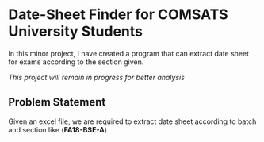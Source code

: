 
# Date-Sheet Finder for COMSATS University Students

In this minor project, I have created a program that can extract date sheet for exams according to the section given.

_This project will remain in progress for better analysis_

## Problem Statement

Given an excel file, we are required to extract date sheet according to batch and section like (**FA18-BSE-A**)

